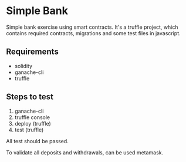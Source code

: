 # Simple Bank
Simple bank exercise using smart contracts. It's a truffle project, which contains required contracts, migrations and some test files in javascript.

## Requirements
 - solidity
 - ganache-cli
 - truffle

## Steps to test
 1. ganache-cli
 2. truffle console
 3. deploy (truffle)
 4. test (truffle)

All test should be passed.

To validate all deposits and withdrawals, can be used metamask.
